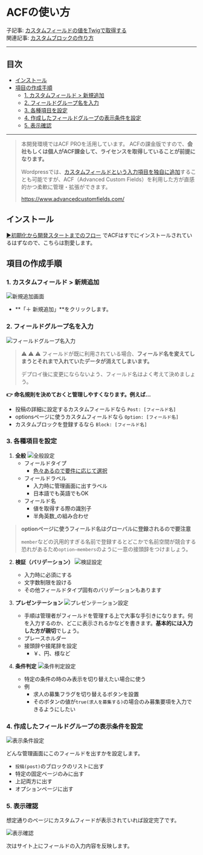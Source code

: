 # ACFの使い方

子記事: [カスタムフィールドの値をTwigで取得する](../08_カスタムフィールドの値をTwigで取得する/README.md)<br>
関連記事: [カスタムブロックの作り方](../09_カスタムブロックの作り方/README.md)

---

## 目次

- [インストール](#インストール)
- [項目の作成手順](#項目の作成手順)
  - [1. カスタムフィールド > 新規追加](#1--カスタムフィールド--新規追加)
  - [2. フィールドグループ名を入力](#2--フィールドグループ名を入力)
  - [3. 各種項目を設定](#3--各種項目を設定)
  - [4. 作成したフィールドグループの表示条件を設定](#4--作成したフィールドグループの表示条件を設定)
  - [5. 表示確認](#5--表示確認)

---

> 本開発環境ではACF PROを活用しています。
> ACFの課金版ですので、**会社もしくは個人がACF課金して、ライセンスを取得していることが前提になります。**
>
> Wordpressでは、[カスタムフィールドという入力項目を独自に追加](https://fit-jp.com/customfield/)することも可能ですが、ACF（Advanced Custom Fields）を利用した方が直感的かつ柔軟に管理・拡張ができます。
>
> https://www.advancedcustomfields.com/

## インストール

[▶️初期化から開発スタートまでのフロー](../01_初期化から開発スタートまでのフロー/README.md) でACFはすでにインストールされているはずなので、こちらは割愛します。

## 項目の作成手順

### 1. カスタムフィールド > 新規追加

![新規追加画面](スクリーンショット_2025-06-17_13.18.02.png)

- **「＋ 新規追加」**をクリックします。

### 2. フィールドグループ名を入力

![フィールドグループ名入力](スクリーンショット_2025-06-17_13.19.23.png)

> ⚠︎ ⚠︎ ⚠︎
> フィールドが既に利用されている場合、**フィールド名を変えてしまうとそれまで入れていたデータが消えてしまいます。**
>
> デプロイ後に変更にならないよう、フィールド名はよく考えて決めましょう。

**👉 命名規則を決めておくと管理しやすくなります。例えば…**

- 投稿の詳細に設定するカスタムフィールドなら `Post: [フィールド名]`
- optionsページに使うカスタムフィールドなら `Option: [フィールド名]`
- カスタムブロックを登録するなら `Block: [フィールド名]`

### 3. 各種項目を設定

1. **全般**
   ![全般設定](スクリーンショット_2025-06-17_13.22.26.png)
   - フィールドタイプ
     - [色々あるので要件に応じて選択](https://www.advancedcustomfields.com/resources/#field-types)
   - フィールドラベル
     - 入力時に管理画面に出すラベル
     - 日本語でも英語でもOK
   - フィールド名
     - 値を取得する際の識別子
     - 半角英数\_の組み合わせ

> **optionページに使うフィールド名はグローバルに登録されるので要注意**
>
> `member`などの汎用的すぎる名前で登録するとどこかで名前空間が競合する恐れがあるため`option—members`のように一意の接頭辞をつけましょう。

2. **検証（バリデーション）**
   ![検証設定](スクリーンショット_2025-06-17_13.25.37.png)

   - 入力時に必須にする
   - 文字数制限を設ける
   - その他フィールドタイプ固有のバリデーションもあります

3. **プレゼンテーション**
   ![プレゼンテーション設定](スクリーンショット_2025-06-17_13.27.13.png)

   - 手順は管理者がフィールドを管理する上で大事な手引きになります。何を入力するのか、どこに表示されるかなどを書きます。**基本的には入力した方が親切**でしょう。
   - プレースホルダー
   - 接頭辞や接尾辞を設定
     - ￥、円、様など

4. **条件判定**
   ![条件判定設定](スクリーンショット_2025-06-17_13.29.08.png)
   - 特定の条件の時のみ表示を切り替えたい場合に使う
   - 例
     - 求人の募集フラグを切り替えるボタンを設置
     - そのボタンの値が`true(求人を募集する)`の場合のみ募集要項を入力できるようにしたい

### 4. 作成したフィールドグループの表示条件を設定

![表示条件設定](スクリーンショット_2025-06-17_13.31.49.png)

どんな管理画面にこのフィールドを出すかを設定します。

- `投稿(post)`のブロックのリストに出す
- 特定の固定ページのみに出す
- 上記両方に出す
- オプションページに出す

### 5. 表示確認

想定通りのページにカスタムフィードが表示されていれば設定完了です。

![表示確認](スクリーンショット_2025-06-17_13.43.08.png)

次はサイト上にフィールドの入力内容を反映します。
